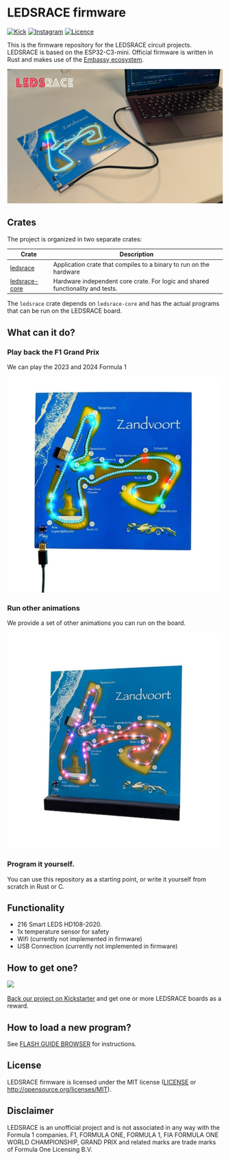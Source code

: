 # LEDSRACE firmware


[![Kick](https://img.shields.io/badge/kick-53FC18?style=for-the-badge&logo=kick&logoColor=white)](https://www.kickstarter.com/projects/jitterdelft/ledsrace-interactive-led-art-of-zandvoort-circuit)
[![Instagram](https://img.shields.io/badge/Instagram-%23E4405F.svg?style=for-the-badge&logo=Instagram&logoColor=white)](https://www.instagram.com/leds.race/)
[![Licence](https://img.shields.io/github/license/Ileriayo/markdown-badges?style=for-the-badge)](./LICENSE)

This is the firmware repository for the LEDSRACE circuit projects. LEDSRACE is based on the ESP32-C3-mini. Official firmware is written in Rust and makes use of the [Embassy ecosystem](https://embassy.dev).

![](img/ledsrace.jpg)

## Crates

The project is organized in two separate crates:

Crate | Description
--- | ---
[ledsrace](/ledsrace-application/) | Application crate that compiles to a binary to run on the hardware
[ledsrace-core](/ledsrace-core/) | Hardware independent core crate. For logic and shared functionality and tests.

The `ledsrace` crate depends on `ledsrace-core` and has the actual programs that can be run on the LEDSRACE board.

## What can it do?

### Play back the F1 Grand Prix

We can play the 2023 and 2024 Formula 1

![Play F1 Race](img/f1race.jpg)

### Run other animations

We provide a set of other animations you can run on the board.

![Run other animations](img/animation.jpg)

### Program it yourself.

You can use this repository as a starting point, or write it yourself from scratch in Rust or C.

## Functionality

- 216 Smart LEDS HD108-2020.
- 1x temperature sensor for safety
- Wifi (currently not implemented in firmware)
- USB Connection (currently not implemented in firmware)

## How to get one?

![](https://i.kickstarter.com/tq0sfld-kickstarter-logo-green.png?fit=scale-down&origin=static&width=1000&sig=ixapsTNmmPEFl31G4w1YjZiCZpak4bUuMx5ZqHfEiG0%3D)

[Back our project on Kickstarter](https://www.kickstarter.com/projects/jitterdelft/ledsrace-interactive-led-art-of-zandvoort-circuit) and get one or more LEDSRACE boards as a reward.


## How to load a new program?

See [FLASH GUIDE BROWSER](docs/FLASH_GUIDE_BROWSER.md) for instructions.

## License

LEDSRACE firmware is licensed under the MIT license ([LICENSE](LICENSE) or http://opensource.org/licenses/MIT).

## Disclaimer

LEDSRACE is an unofficial project and is not associated in any way with the Formula 1 companies. F1, FORMULA ONE, FORMULA 1, FIA FORMULA ONE WORLD CHAMPIONSHIP, GRAND PRIX and related marks are trade marks of Formula One Licensing B.V.
